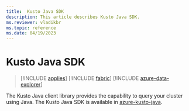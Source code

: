 ```yaml
---
title:  Kusto Java SDK
description: This article describes Kusto Java SDK.
ms.reviewer: vladikbr
ms.topic: reference
ms.date: 04/19/2023
---
```


# Kusto Java SDK

> [!INCLUDE [applies](../../includes/applies-to-version/applies.md)] [!INCLUDE [fabric](../../includes/applies-to-version/fabric.md)] [!INCLUDE [azure-data-explorer](../../includes/applies-to-version/azure-data-explorer.md)]

The Kusto Java client library provides the capability to query your cluster using Java.
The Kusto Java SDK is available in [azure-kusto-java](https://github.com/Azure/azure-kusto-java).
